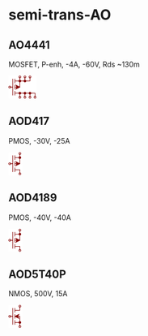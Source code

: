 # semi-trans-AO

## AO4441
MOSFET, P-enh, -4A, -60V, Rds ~130m

![AO4441__1__1](/images/semi-trans-AO__AO4441__1__1.png?raw=true) 

## AOD417
PMOS, -30V, -25A

![AOD417__1__1](/images/semi-trans-AO__AOD417__1__1.png?raw=true) 

## AOD4189
PMOS, -40V, -40A

![AOD4189__1__1](/images/semi-trans-AO__AOD417__1__1.png?raw=true) 

## AOD5T40P
NMOS, 500V, 15A

![AOD5T40P__1__1](/images/semi-trans-AO__AOD5T40P__1__1.png?raw=true) 


